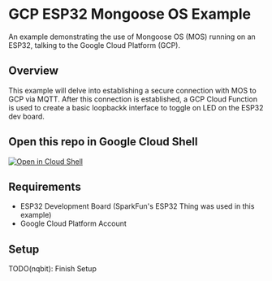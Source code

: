 # GCP ESP32 Mongoose OS Example

An example demonstrating the use of Mongoose OS (MOS) running on an ESP32, talking to the Google Cloud Platform (GCP).

## Overview

This example will delve into establishing a secure connection with MOS to GCP via MQTT. After this connection is established, a GCP Cloud Function is used to create a basic loopbackk interface to toggle on LED on the ESP32 dev board.

## Open this repo in Google Cloud Shell

[![Open in Cloud Shell](http://gstatic.com/cloudssh/images/open-btn.png)](https://console.cloud.google.com/cloudshell/open?git_repo=https://github.com/nqbit/mongoose_esp32_gcp&page=editor&open_in_editor=README.md)

## Requirements

- ESP32 Development Board (SparkFun's ESP32 Thing was used in this example)
- Google Cloud Platform Account

## Setup

TODO(nqbit): Finish Setup